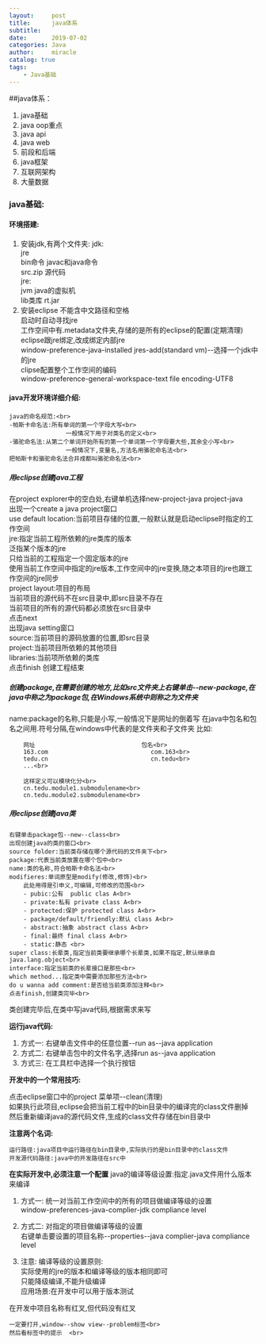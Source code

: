 ```yaml
---
layout:     post
title:      java体系
subtitle:   
date:       2019-07-02
categories: Java
author:     miracle
catalog: true
tags:
    - Java基础
---
```

##java体系：

1. java基础
2. java oop重点
3. java api
4. java web
5. 前段和后端
6. java框架
7. 互联网架构
8. 大量数据

### java基础:
#### 环境搭建:

1. 安装jdk,有两个文件夹: 
jdk:<br>
	jre<br>
	bin命令  javac和java命令<br>
	src.zip	源代码<br>
jre:<br>
	jvm java的虚拟机<br>
	lib类库	rt.jar<br>
2. 安装eclipse
	不能含中文路径和空格<br>
	启动时自动寻找jre<br>
	工作空间中有.metadata文件夹,存储的是所有的eclipse的配置(定期清理)<br>
	eclipse跟jre绑定,改成绑定内部jre<br>
		window-preference-java-installed jres-add(standard vm)--选择一个jdk中的jre<br>
	clipse配置整个工作空间的编码<br>
		window-preference-general-workspace-text file encoding-UTF8<br>
				
#### java开发环境详细介绍:

	java的命名规范:<br>
	-帕斯卡命名法:所有单词的第一个字母大写<br>
					一般情况下用于对类名的定义<br>
	-骆驼命名法:从第二个单词开始所有的第一个单词第一个字母要大些,其余全小写<br>
					一般情况下,变量名,方法名用骆驼命名法<br>
	把帕斯卡和骆驼命名法合并成都叫骆驼命名法<br>
	
##### 用eclipse创建java工程

在project explorer中的空白处,右键单机选择new-project-java project-java<br>
出现一个create a java project窗口<br>
use default location:当前项目存储的位置,一般默认就是启动eclipse时指定的工作空间<br>
jre:指定当前工程所依赖的jre类库的版本<br>
泛指某个版本的jre<br>
只给当前的工程指定一个固定版本的jre<br>
使用当前工作空间中指定的jre版本,工作空间中的jre变换,随之本项目的jre也跟工作空间的jre同步<br>
project layout:项目的布局<br>
	当前项目的源代码不在src目录中,即src目录不存在<br>
	当前项目的所有的源代码都必须放在src目录中<br>
点击next<br>
出现java setting窗口<br>
source:当前项目的源码放置的位置,即src目录<br>
project:当前项目所依赖的其他项目<br>
libraries:当前项所依赖的类库<br>
点击finish 创建工程结束<br>
				
##### 创建package,在需要创建的地方,比如src文件夹上右键单击--new-package,在java中称之为package包,在Windows系统中则称之为文件夹
name:package的名称,只能是小写,一般情况下是网址的倒着写
在java中包名和包名之间用.符号分隔,在windows中代表的是文件夹和子文件夹
比如:
	
		网址								包名<br>
		163.com                         	com.163<br>
		tedu.cn								cn.tedu<br>
		...<br>
		
		这样定义可以模块化分<br>
		cn.tedu.module1.submodulename<br>
		cn.tedu.module2.submodulename<br>
				
##### 用eclipse创建java类

	右键单击package包--new--class<br>
	出现创建java的类的窗口<br>
	source folder:当前类存储在哪个源代码的文件夹下<br>
	package:代表当前类放置在哪个包中<br>
	name:类的名称,符合帕斯卡命名法<br>
	modifieres:单词原型是modify(修改,修饰)<br>
		此处用得是引申义,可编辑,可修改的范围<br>
		- pubic:公有  public clas A<br>
		- private:私有 private class A<br>
		- protected:保护 protected class A<br>
		- package/default/friendly:默认 class A<br>
		- abstract:抽象 abstract class A<br>
		- final:最终 final class A<br>
		- static:静态 <br>
	super class:长辈类,指定当前类要继承哪个长辈类,如果不指定,默认继承自java.lang.object<br>
	interface:指定当前类的长辈接口是那些<br>
	which method...指定类中需要添加那些方法<br>
	do u wanna add comment:是否给当前类添加注释<br>
	点击finish,创建类完毕<br>	

类创建完毕后,在类中写java代码,根据需求来写<br>



**运行java代码:**

1. 方式一:
	右键单击文件中的任意位置--run as--java application
2. 方式二:
	右键单击包中的文件名字,选择run as--java application
3. 方式三:
	在工具栏中选择一个执行按钮
		
**开发中的一个常用技巧:**

点击eclipse窗口中的project 菜单项--clean(清理)<br>
如果执行此项目,eclipse会把当前工程中的bin目录中的编译完的class文件删掉<br>
然后重新编译java的源代码文件,生成的class文件存储在bin目录中<br>
			
**注意两个名词:**

	运行路径:java项目中运行路径在bin目录中,实际执行的是bin目录中的class文件
	开发源代码路径:java中的开发路径在src中
	
**在实际开发中,必须注意一个配置**
java的编译等级设置:指定.java文件用什么版本来编译

1. 方式一:
		统一对当前工作空间中的所有的项目做编译等级的设置<br>
		window-preferences-java-complier-jdk compliance level<br>
	
	
2. 方式二:
		对指定的项目做编译等级的设置<br>
		右键单击要设置的项目名称--properties--java complier-java compliance level<br>
		
3. 注意:
		编译等级的设置原则:<br>
			实际使用的jre的版本和编译等级的版本相同即可<br>
			只能降级编译,不能升级编译<br>
			应用场景:在开发中可以用于版本测试<br>

在开发中项目名称有红叉,但代码没有红叉<br>

	一定要打开,window--show view--problem标签<br>
	然后看标签中的提示  <br>        
